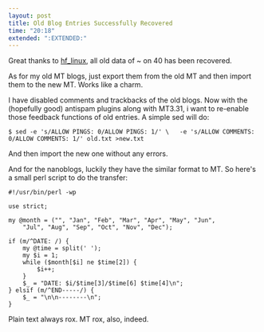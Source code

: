 ```yaml
---
layout: post
title: Old Blog Entries Successfully Recovered
time: "20:18"
extended: ":EXTENDED:"
---
```


Great thanks to [hf_linux](http://linuxfire.com.cn/~hf/), all old data of ~ on 40 has been recovered.

As for my old MT blogs, just export them from the old MT and then import them to the new MT.  Works like a charm. 

 I have disabled comments and trackbacks of the old blogs. Now with the (hopefully good) antispam plugins along with MT3.31, i want to re-enable those feedback functions of old entries. A simple sed will do:

`$ sed -e 's/ALLOW PINGS: 0/ALLOW PINGS: 1/' \  
-e 's/ALLOW COMMENTS: 0/ALLOW COMMENTS: 1/' old.txt >new.txt`

And then import the new one without any errors.

And for the nanoblogs, luckily they have the similar format to MT.  So here's a small perl  script to do the transfer:

	#!/usr/bin/perl -wp
	
	use strict;
	
	my @month = ("", "Jan", "Feb", "Mar", "Apr", "May", "Jun",
		"Jul", "Aug", "Sep", "Oct", "Nov", "Dec");
	
	if (m/^DATE: /) {
		my @time = split(' ');
		my $i = 1;
		while ($month[$i] ne $time[2]) {
			$i++;
		}
		$_ = "DATE: $i/$time[3]/$time[6] $time[4]\n";
	} elsif (m/^END-----/) {
		$_ = "\n\n--------\n";
	}

Plain text always rox.  MT rox, also, indeed.

